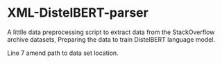 # XML-DistelBERT-parser
A littlle data preprocessing script to extract data from the StackOverflow archive datasets, Preparing the data to train DistelBERT language model.

Line 7 amend path to data set location.
